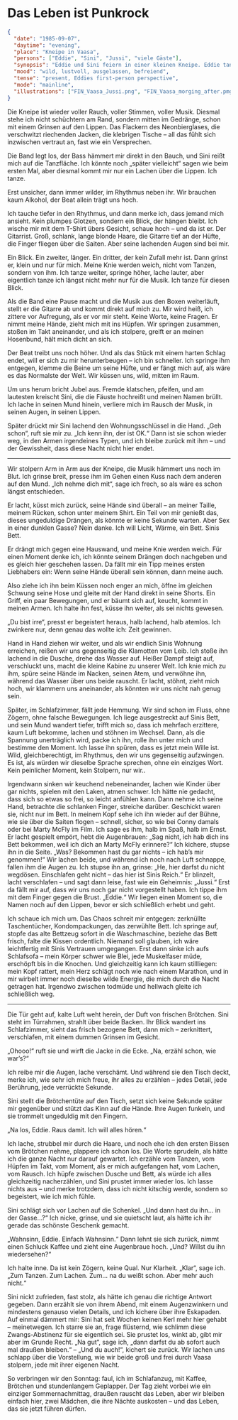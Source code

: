 # Das Leben ist Punkrock

```json
{
  "date": "1985-09-07",
  "daytime": "evening",
  "place": "Kneipe in Vaasa",
  "persons": ["Eddie", "Sini", "Jussi", "viele Gäste"],
  "synopsis": "Eddie und Sini feiern in einer kleinen Kneipe. Eddie tanzt diesmal wild mit, gewinnt die Aufmerksamkeit des Gitarristen Jussi, und die beiden verbringen die Nacht zusammen. Am nächsten Morgen tauschen Eddie und Sini ausgelassen ihre Erlebnisse aus.",
  "mood": "wild, lustvoll, ausgelassen, befreiend",
  "tense": "present, Eddies first-person perspective",
  "mode": "mainline",
  "illustrations": ["FIN_Vaasa_Jussi.png", "FIN_Vaasa_morging_after.pmg"]
}
```

Die Kneipe ist wieder voller Rauch, voller Stimmen, voller Musik. Diesmal stehe
ich nicht schüchtern am Rand, sondern mitten im Gedränge, schon mit einem
Grinsen auf den Lippen. Das Flackern des Neonbierglases, die verschwitzt
riechenden Jacken, die klebrigen Tische – all das fühlt sich inzwischen vertraut
an, fast wie ein Versprechen.

Die Band legt los, der Bass hämmert mir direkt in den Bauch, und Sini reißt mich
auf die Tanzfläche. Ich könnte noch „später vielleicht“ sagen wie beim ersten
Mal, aber diesmal kommt mir nur ein Lachen über die Lippen. Ich tanze.

Erst unsicher, dann immer wilder, im Rhythmus neben ihr. Wir brauchen kaum
Alkohol, der Beat allein trägt uns hoch.

Ich tauche tiefer in den Rhythmus, und dann merke ich, dass jemand mich ansieht.
Kein plumpes Glotzen, sondern ein Blick, der hängen bleibt. Ich wische mir mit
dem T-Shirt übers Gesicht, schaue hoch – und da ist er. Der Gitarrist. Groß,
schlank, lange blonde Haare, die Gitarre tief an der Hüfte, die Finger fliegen über die Saiten. Aber
seine lachenden Augen sind bei mir. 

Ein Blick. Ein zweiter, länger. Ein dritter, der kein Zufall mehr ist. Dann
grinst er, klein und nur für mich. Meine Knie werden weich, nicht vom Tanzen,
sondern von ihm. Ich tanze weiter, springe höher, lache lauter, aber eigentlich
tanze ich längst nicht mehr nur für die Musik. Ich tanze für diesen Blick.

Als die Band eine Pause macht und die Musik aus den Boxen weiterläuft, stellt er
die Gitarre ab und kommt direkt auf mich zu. Mir wird heiß, ich zittere vor
Aufregung, als er vor mir steht. Keine Worte, keine Fragen. Er nimmt meine
Hände, zieht mich mit ins Hüpfen. Wir springen zusammen, stoßen im Takt
aneinander, und als ich stolpere, greift er an meinen Hosenbund, hält mich dicht
an sich.

Der Beat treibt uns noch höher. Und als das Stück mit einem harten Schlag endet,
will er sich zu mir herunterbeugen – ich bin schneller. Ich springe ihm
entgegen, klemme die Beine um seine Hüfte, und er fängt mich auf, als wäre es
das Normalste der Welt. Wir küssen uns, wild, mitten im Raum.

Um uns herum bricht Jubel aus. Fremde klatschen, pfeifen, und am lautesten
kreischt Sini, die die Fäuste hochreißt und meinen Namen brüllt. Ich lache in
seinen Mund hinein, verliere mich im Rausch der Musik, in seinen Augen, in
seinen Lippen.

Später drückt mir Sini lachend den Wohnungsschlüssel in die Hand. „Geh schon“,
ruft sie mir zu. „Ich kenn ihn, der ist OK.“ Dann ist sie schon wieder weg, in
den Armen irgendeines Typen, und ich bleibe zurück mit ihm – und der
Gewissheit, dass diese Nacht nicht hier endet.

---

Wir stolpern Arm in Arm aus der Kneipe, die Musik hämmert uns noch im Blut. Ich
grinse breit, presse ihm im Gehen einen Kuss nach dem anderen auf den Mund. „Ich
nehme dich mit“, sage ich frech, so als wäre es schon längst entschieden.

Er lacht, küsst mich zurück, seine Hände sind überall – an meiner Taille, meinem
Rücken, schon unter meinem Shirt. Ein Teil von mir genießt das, dieses
ungeduldige Drängen, als könnte er keine Sekunde warten. Aber Sex in einer
dunklen Gasse? Nein danke. Ich will Licht, Wärme, ein Bett. Sinis Bett.

Er drängt mich gegen eine Hauswand, und meine Knie werden weich. Für einen
Moment denke ich, ich könnte seinem Drängen doch nachgeben und es gleich hier
geschehen lassen. Da fällt mir ein Tipp meines ersten Liebhabers ein: Wenn seine
Hände überall sein können, dann meine auch.

Also ziehe ich ihn beim Küssen noch enger an mich, öffne im gleichen Schwung
seine Hose und gleite mit der Hand direkt in seine Shorts. Ein Griff, ein paar
Bewegungen, und er bäumt sich auf, keucht, kommt in meinen Armen. Ich halte ihn
fest, küsse ihn weiter, als sei nichts gewesen.

„Du bist irre“, presst er begeistert heraus, halb lachend, halb atemlos. Ich
zwinkere nur, denn genau das wollte ich: Zeit gewinnen.

Hand in Hand ziehen wir weiter, und als wir endlich Sinis Wohnung erreichen,
reißen wir uns gegenseitig die Klamotten vom Leib. Ich stoße ihn lachend in die
Dusche, drehe das Wasser auf. Heißer Dampf steigt auf, verschluckt uns, macht
die kleine Kabine zu unserer Welt. Ich knie mich zu ihm, spüre seine Hände im
Nacken, seinen Atem, und verwöhne ihn, während das Wasser über uns beide
rauscht. Er lacht, stöhnt, zieht mich hoch, wir klammern uns aneinander, als
könnten wir uns nicht nah genug sein.

Später, im Schlafzimmer, fällt jede Hemmung. Wir sind schon im Fluss, ohne
Zögern, ohne falsche Bewegungen. Ich liege ausgestreckt auf Sinis Bett, und sein
Mund wandert tiefer, trifft mich so, dass ich mehrfach erzittere, kaum Luft
bekomme, lachen und stöhnen im Wechsel. Dann, als die Spannung unerträglich
wird, packe ich ihn, rolle ihn unter mich und bestimme den Moment. Ich lasse ihn
spüren, dass es jetzt mein Wille ist. Wild, gleichberechtigt, im Rhythmus, den
wir uns gegenseitig aufzwingen. Es ist, als würden wir dieselbe Sprache
sprechen, ohne ein einziges Wort. Kein peinlicher Moment, kein Stolpern, nur
wir..

Irgendwann sinken wir keuchend nebeneinander, lachen wie Kinder über gar nichts,
spielen mit den Laken, atmen schwer. Ich hätte nie gedacht, dass sich so etwas
so frei, so leicht anfühlen kann. Dann nehme ich seine Hand, betrachte die
schlanken Finger, streiche darüber. Geschickt waren sie, nicht nur im Bett. In
meinem Kopf sehe ich ihn wieder auf der Bühne, wie sie über die Saiten flogen –
schnell, sicher, so wie bei Conny damals oder bei Marty McFly im Film. Ich sage
es ihm, halb im Spaß, halb im Ernst. Er lacht gespielt empört, hebt die
Augenbrauen: „Sag nicht, ich hab dich ins Bett bekommen, weil ich dich an Marty
McFly erinnere?“ Ich kichere, stupse ihn in die Seite. „Was? Bekommen hast du
gar nichts – ich hab’s mir genommen!“ Wir lachen beide, und während ich noch
nach Luft schnappe, fallen ihm die Augen zu. Ich stupse ihn an, grinse: „He,
hier darfst du nicht wegdösen. Einschlafen geht nicht – das hier ist Sinis
Reich.“ Er blinzelt, lacht verschlafen – und sagt dann leise, fast wie ein
Geheimnis: „Jussi.“ Erst da fällt mir auf, dass wir uns noch gar nicht
vorgestellt haben. Ich tippe ihm mit dem Finger gegen die Brust. „Eddie.“ Wir
liegen einen Moment so, die Namen noch auf den Lippen, bevor er sich schließlich
erhebt und geht.

Ich schaue ich mich um. Das Chaos schreit mir entgegen: zerknüllte
Taschentücher, Kondompackungen, das zerwühlte Bett. Ich springe auf, stopfe das
alte Bettzeug sofort in die Waschmaschine, beziehe das Bett frisch, falte die
Kissen ordentlich. Niemand soll glauben, ich wäre leichtfertig mit Sinis
Vertrauen umgegangen. Erst dann sinke ich aufs Schlafsofa – mein Körper schwer
wie Blei, jede Muskelfaser müde, erschöpft bis in die Knochen. Und gleichzeitig
kann ich kaum stillliegen: mein Kopf rattert, mein Herz schlägt noch wie nach
einem Marathon, und in mir wirbelt immer noch dieselbe wilde Energie, die mich
durch die Nacht getragen hat. Irgendwo zwischen todmüde und hellwach gleite ich
schließlich weg.

---

Die Tür geht auf, kalte Luft weht herein, der Duft von frischen Brötchen. Sini
steht im Türrahmen, strahlt über beide Backen. Ihr Blick wandert ins
Schlafzimmer, sieht das frisch bezogene Bett, dann mich – zerknittert,
verschlafen, mit einem dummen Grinsen im Gesicht.

„Ohooo!“ ruft sie und wirft die Jacke in die Ecke. „Na, erzähl schon, wie
war’s?“

Ich reibe mir die Augen, lache verschämt. Und während sie den Tisch deckt, merke
ich, wie sehr ich mich freue, ihr alles zu erzählen – jedes Detail, jede
Berührung, jede verrückte Sekunde.

Sini stellt die Brötchentüte auf den Tisch, setzt sich keine Sekunde später mir
gegenüber und stützt das Kinn auf die Hände. Ihre Augen funkeln, und sie
trommelt ungeduldig mit den Fingern.

„Na los, Eddie. Raus damit. Ich will alles hören.“

Ich lache, strubbel mir durch die Haare, und noch ehe ich den ersten Bissen vom
Brötchen nehme, plappere ich schon los. Die Worte sprudeln, als hätte ich die
ganze Nacht nur darauf gewartet. Ich erzähle vom Tanzen, vom Hüpfen im Takt, vom
Moment, als er mich aufgefangen hat, vom Lachen, vom Rausch. Ich hüpfe zwischen
Dusche und Bett, als würde ich alles gleichzeitig nacherzählen, und Sini prustet
immer wieder los. Ich lasse nichts aus – und merke trotzdem, dass ich nicht
kitschig werde, sondern so begeistert, wie ich mich fühle.

Sini schlägt sich vor Lachen auf die Schenkel. „Und dann hast du ihn… in der
Gasse…?“ Ich nicke, grinse, und sie quietscht laut, als hätte ich ihr gerade das
schönste Geschenk gemacht.

„Wahnsinn, Eddie. Einfach Wahnsinn.“ Dann lehnt sie sich zurück, nimmt einen
Schluck Kaffee und zieht eine Augenbraue hoch. „Und? Willst du ihn wiedersehen?“

Ich halte inne. Da ist kein Zögern, keine Qual. Nur Klarheit. „Klar“, sage ich.
„Zum Tanzen. Zum Lachen. Zum… na du weißt schon. Aber mehr auch nicht.“

Sini nickt zufrieden, fast stolz, als hätte ich genau die richtige Antwort
gegeben. Dann erzählt sie von ihrem Abend, mit einem Augenzwinkern und
mindestens genauso vielen Details, und ich kichere über ihre Eskapaden. Auf einmal dämmert mir: Sini hat seit Wochen keinen Kerl mehr hier gehabt – meinetwegen. Ich starre sie an, frage flüsternd, wie schlimm diese Zwangs-Abstinenz für sie eigentlich sei. Sie prustet los, winkt ab, gibt mir aber im Grunde Recht. „Na gut“, sage ich, „dann darfst du ab sofort auch mal draußen bleiben.“ – „Und du auch!“, kichert sie zurück. Wir lachen uns schlapp über die Vorstellung, wie wir beide groß und frei durch Vaasa stolpern, jede mit ihrer eigenen Nacht.

So verbringen wir den Sonntag: faul, ich im Schlafanzug, mit Kaffee, Brötchen
und stundenlangem Geplapper. Der Tag zieht vorbei wie ein einziger
Sommernachmittag, draußen rauscht das Leben, aber wir bleiben einfach hier, zwei
Mädchen, die ihre Nächte auskosten – und das Leben, das sie jetzt führen dürfen.

